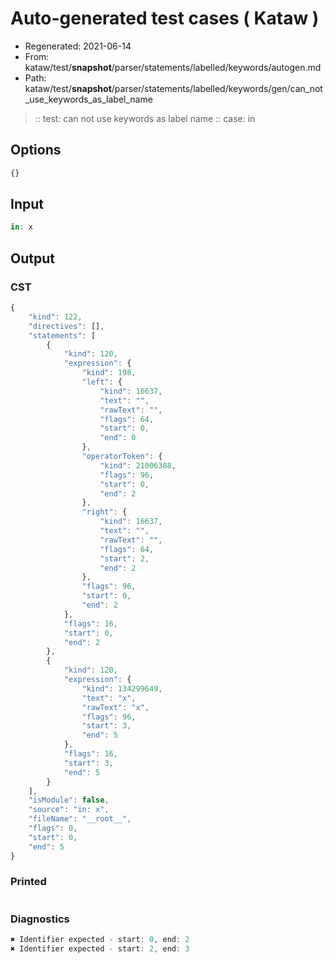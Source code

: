 # Auto-generated test cases ( Kataw )
- Regenerated: 2021-06-14
- From: kataw/test/__snapshot__/parser/statements/labelled/keywords/autogen.md
- Path: kataw/test/__snapshot__/parser/statements/labelled/keywords/gen/can_not_use_keywords_as_label_name
> :: test: can not use keywords as label name
> :: case: in
## Options

`````js
{}
`````
## Input

`````js
in: x
`````
## Output

### CST

```javascript
{
    "kind": 122,
    "directives": [],
    "statements": [
        {
            "kind": 120,
            "expression": {
                "kind": 198,
                "left": {
                    "kind": 16637,
                    "text": "",
                    "rawText": "",
                    "flags": 64,
                    "start": 0,
                    "end": 0
                },
                "operatorToken": {
                    "kind": 21006388,
                    "flags": 96,
                    "start": 0,
                    "end": 2
                },
                "right": {
                    "kind": 16637,
                    "text": "",
                    "rawText": "",
                    "flags": 64,
                    "start": 2,
                    "end": 2
                },
                "flags": 96,
                "start": 0,
                "end": 2
            },
            "flags": 16,
            "start": 0,
            "end": 2
        },
        {
            "kind": 120,
            "expression": {
                "kind": 134299649,
                "text": "x",
                "rawText": "x",
                "flags": 96,
                "start": 3,
                "end": 5
            },
            "flags": 16,
            "start": 3,
            "end": 5
        }
    ],
    "isModule": false,
    "source": "in: x",
    "fileName": "__root__",
    "flags": 0,
    "start": 0,
    "end": 5
}
```

### Printed

```javascript

```

### Diagnostics

```javascript
✖ Identifier expected - start: 0, end: 2
✖ Identifier expected - start: 2, end: 3

```

